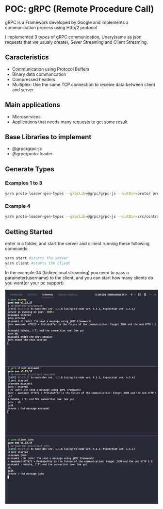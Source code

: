 <h1>POC: gRPC (Remote Procedure Call)</h1>
<p>gRPC is a Framework developed by Google and implements a communication process using Http/2 protocol</p>
<p>I implemented 3 types of gRPC communication, Unary(same as json requests that we usualy create), Sever Streaming and Client Streaming.</p>

<h2>Caracteristics</h2>
<ul>
  <li>Communication using Protocol Buffers</li>
  <li>Binary data communcation</li>
  <li>Compressed headers</li>
  <li>Multiplex: Use the same TCP connection to receive data between client and server</li>
</ul>

<h2>Main applications</h2>
<ul>
  <li>Microservices</li>
  <li>Applications that needs many requests to get some result</li>
</ul>


<h2>Base Libraries to implement</h2>
<ul>
  <li>@grpc/grpc-js</li>
  <li>@grpc/proto-loader</li>
</ul>


<h2>Generate Types</h2>

<h3>Examples 1 to 3</h3>

```bash
yarn proto-loader-gen-types --grpcLib=@grpc/grpc-js --outDir=proto/ proto/*.proto
```

<h3>Example 4</h3>

```bash
yarn proto-loader-gen-types --grpcLib=@grpc/grpc-js --outDir=src/contracts/ src/contracts/*.proto
```


<h2>Getting Started</h2>
<p>enter in a folder, and start the server and clinent running these following commands:</p>

```bash
yarn start #starts the server
yarn client #starts the client
```

<p>In the example 04 (bidirecional streaming) you need to pass a parameter(username) to the client, and you can start how many clients do you want(or your pc support)</p>

<img src="./images/bidirecional-streaming-example.png"/>
